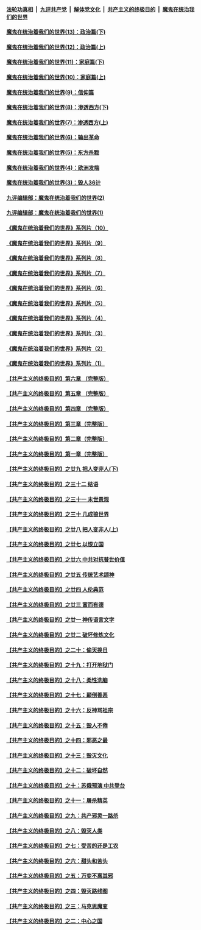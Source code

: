 ####  [法轮功真相](../../../../basic/blob/master/README.md?t=10050331) &nbsp;|&nbsp; [九评共产党](../../../../9ping.md/blob/master/README.md?t=10050331) &nbsp;|&nbsp; [解体党文化](../../../../jtdwh.md/blob/master/README.md?t=10050331)  &nbsp;|&nbsp; [共产主义的终极目的](../../../../gczydzjmd.md/blob/master/README.md?t=10050331) &nbsp;|&nbsp; [魔鬼在统治我们的世界](../../../../mgztzwmdsj.md/blob/master/README.md?t=10050331) 

#### [魔鬼在统治着我们的世界(13)：政治篇(下)](../pages/nsc422/n10448270.md?t=10050331) 

#### [魔鬼在统治着我们的世界(12)：政治篇(上)](../pages/nsc422/n10444576.md?t=10050331) 

#### [魔鬼在统治着我们的世界(11)：家庭篇(下)](../pages/nsc422/n10440961.md?t=10050331) 

#### [魔鬼在统治着我们的世界(10)：家庭篇(上)](../pages/nsc422/n10435448.md?t=10050331) 

#### [魔鬼在统治着我们的世界(9)：信仰篇](../pages/nsc422/n10432159.md?t=10050331) 

#### [魔鬼在统治着我们的世界(8)：渗透西方(下)](../pages/nsc422/n10429603.md?t=10050331) 

#### [魔鬼在统治着我们的世界(7)：渗透西方(上)](../pages/nsc422/n10426013.md?t=10050331) 

#### [魔鬼在统治着我们的世界(6)：输出革命](../pages/nsc422/n10421536.md?t=10050331) 

#### [魔鬼在统治着我们的世界(5)：东方杀戮](../pages/nsc422/n10417707.md?t=10050331) 

#### [魔鬼在统治着我们的世界(4)：欧洲发端](../pages/nsc422/n10414890.md?t=10050331) 

#### [魔鬼在统治着我们的世界(3)：毁人36计](../pages/nsc422/n10411583.md?t=10050331) 

#### [九评编辑部：魔鬼在统治着我们的世界(2)](../pages/nsc422/n10410036.md?t=10050331) 

#### [九评编辑部：魔鬼在统治着我们的世界(1)](../pages/nsc422/n10406825.md?t=10050331) 

#### [《魔鬼在统治着我们的世界》系列片（10）](../pages/nsc422/n12292670.md?t=10050331) 

#### [《魔鬼在统治着我们的世界》系列片（9）](../pages/nsc422/n12290859.md?t=10050331) 

#### [《魔鬼在统治着我们的世界》系列片（8）](../pages/nsc422/n12287445.md?t=10050331) 

#### [《魔鬼在统治着我们的世界》系列片（7）](../pages/nsc422/n12283425.md?t=10050331) 

#### [《魔鬼在统治着我们的世界》系列片（6）](../pages/nsc422/n12282314.md?t=10050331) 

#### [《魔鬼在统治着我们的世界》系列片（5）](../pages/nsc422/n12281419.md?t=10050331) 

#### [《魔鬼在统治着我们的世界》系列片（4）](../pages/nsc422/n12274024.md?t=10050331) 

#### [《魔鬼在统治着我们的世界》系列片（3）](../pages/nsc422/n12271322.md?t=10050331) 

#### [《魔鬼在统治着我们的世界》系列片（2）](../pages/nsc422/n12269049.md?t=10050331) 

#### [《魔鬼在统治着我们的世界》系列片（1）](../pages/nsc422/n12267575.md?t=10050331) 

#### [【共产主义的终极目的】第六章 （完整版）](../pages/nsc422/n11428913.md?t=10050331) 

#### [【共产主义的终极目的】第五章 （完整版）](../pages/nsc422/n11428912.md?t=10050331) 

#### [【共产主义的终极目的】第四章 （完整版）](../pages/nsc422/n11428907.md?t=10050331) 

#### [【共产主义的终极目的】第三章（完整版）](../pages/nsc422/n11428848.md?t=10050331) 

#### [【共产主义的终极目的】第二章（完整版）](../pages/nsc422/n11428831.md?t=10050331) 

#### [【共产主义的终极目的】第一章（完整版）](../pages/nsc422/n11417651.md?t=10050331) 

#### [【共产主义的终极目的】之廿九 把人变非人(下)](../pages/nsc422/n11344140.md?t=10050331) 

#### [【共产主义的终极目的】之三十二 结语](../pages/nsc422/n11360535.md?t=10050331) 

#### [【共产主义的终极目的】之三十一 末世景观](../pages/nsc422/n11351129.md?t=10050331) 

#### [【共产主义的终极目的】之三十 几成狼世界](../pages/nsc422/n11348280.md?t=10050331) 

#### [【共产主义的终极目的】之廿八 把人变非人(上)](../pages/nsc422/n11340492.md?t=10050331) 

#### [【共产主义的终极目的】之廿七 以恨立国](../pages/nsc422/n11336944.md?t=10050331) 

#### [【共产主义的终极目的】之廿六 中共对抗普世价值](../pages/nsc422/n11324785.md?t=10050331) 

#### [【共产主义的终极目的】之廿五 传统艺术颂神](../pages/nsc422/n11296396.md?t=10050331) 

#### [【共产主义的终极目的】之廿四 人伦典范](../pages/nsc422/n11296397.md?t=10050331) 

#### [【共产主义的终极目的】之廿三 富而有德](../pages/nsc422/n11283598.md?t=10050331) 

#### [【共产主义的终极目的】之廿一 神传语言文字](../pages/nsc422/n11263265.md?t=10050331) 

#### [【共产主义的终极目的】之廿二 破坏修炼文化](../pages/nsc422/n11245728.md?t=10050331) 

#### [【共产主义的终极目的】之二十：偷天换日](../pages/nsc422/n11238846.md?t=10050331) 

#### [【共产主义的终极目的】之十九：打开地狱门](../pages/nsc422/n11206376.md?t=10050331) 

#### [【共产主义的终极目的】之十八：柔性洗脑](../pages/nsc422/n11199994.md?t=10050331) 

#### [【共产主义的终极目的】之十七：颠倒善恶](../pages/nsc422/n11179782.md?t=10050331) 

#### [【共产主义的终极目的】之十六：反神骂祖宗](../pages/nsc422/n11166798.md?t=10050331) 

#### [【共产主义的终极目的】之十五：毁人不倦](../pages/nsc422/n11166792.md?t=10050331) 

#### [【共产主义的终极目的】之十四：邪恶之最](../pages/nsc422/n11150249.md?t=10050331) 

#### [【共产主义的终极目的】之十三：毁灭文化](../pages/nsc422/n11135227.md?t=10050331) 

#### [【共产主义的终极目的】之十二：破坏自然](../pages/nsc422/n11135214.md?t=10050331) 

#### [【共产主义的终极目的】之十：苏俄预演 中共登台](../pages/nsc422/n11118424.md?t=10050331) 

#### [【共产主义的终极目的】之十一：屠杀精英](../pages/nsc422/n11118442.md?t=10050331) 

#### [【共产主义的终极目的】之九：共产邪灵一路杀](../pages/nsc422/n11114139.md?t=10050331) 

#### [【共产主义的终极目的】之八：毁灭人类](../pages/nsc422/n11108503.md?t=10050331) 

#### [【共产主义的终极目的】之七：受苦的还是工农](../pages/nsc422/n11101809.md?t=10050331) 

#### [【共产主义的终极目的】之六：甜头和苦头](../pages/nsc422/n11096971.md?t=10050331) 

#### [【共产主义的终极目的】之五：万变不离其邪](../pages/nsc422/n11091285.md?t=10050331) 

#### [【共产主义的终极目的】之四：毁灭路线图](../pages/nsc422/n11086284.md?t=10050331) 

#### [【共产主义的终极目的】之三：马克思魔变](../pages/nsc422/n11061941.md?t=10050331) 

#### [【共产主义的终极目的】之二：中心之国](../pages/nsc422/n11047728.md?t=10050331) 

